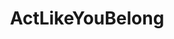 ---
title: ActLikeYouBelong
crosslinks:
- youtubefactsbot
- livven
- youtubot
- xkcd
- videos
- LivestreamFail
- tmsbmeta
- legaladvice
- autotldr
- SocialEngineering
- beetlejuicing
- gonewild
- gatekeeping
- MassdropBot
- SubredditDrama
- anti_gif_bot
- AskReddit
- botwatch
- soccer
- lewronggeneration
---